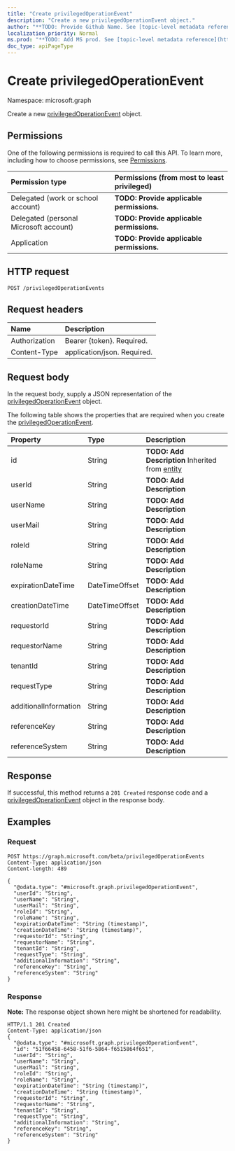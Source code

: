 ```yaml
---
title: "Create privilegedOperationEvent"
description: "Create a new privilegedOperationEvent object."
author: "**TODO: Provide Github Name. See [topic-level metadata reference](https://msgo.azurewebsites.net/add/document/guidelines/metadata.html#topic-level-metadata)**"
localization_priority: Normal
ms.prod: "**TODO: Add MS prod. See [topic-level metadata reference](https://msgo.azurewebsites.net/add/document/guidelines/metadata.html#topic-level-metadata)**"
doc_type: apiPageType
---
```


# Create privilegedOperationEvent

Namespace: microsoft.graph

Create a new [privilegedOperationEvent](../resources/privilegedoperationevent.md) object.

## Permissions
One of the following permissions is required to call this API. To learn more, including how to choose permissions, see [Permissions](/concepts/permissions-reference.md).

|Permission type|Permissions (from most to least privileged)|
|:---|:---|
|Delegated (work or school account)|**TODO: Provide applicable permissions.**|
|Delegated (personal Microsoft account)|**TODO: Provide applicable permissions.**|
|Application|**TODO: Provide applicable permissions.**|

## HTTP request

<!-- {
  "blockType": "ignored"
}
-->
``` http
POST /privilegedOperationEvents
```

## Request headers
|Name|Description|
|:---|:---|
|Authorization|Bearer {token}. Required.|
|Content-Type|application/json. Required.|

## Request body
In the request body, supply a JSON representation of the [privilegedOperationEvent](../resources/privilegedoperationevent.md) object.

The following table shows the properties that are required when you create the [privilegedOperationEvent](../resources/privilegedoperationevent.md).

|Property|Type|Description|
|:---|:---|:---|
|id|String|**TODO: Add Description** Inherited from [entity](../resources/entity.md)|
|userId|String|**TODO: Add Description**|
|userName|String|**TODO: Add Description**|
|userMail|String|**TODO: Add Description**|
|roleId|String|**TODO: Add Description**|
|roleName|String|**TODO: Add Description**|
|expirationDateTime|DateTimeOffset|**TODO: Add Description**|
|creationDateTime|DateTimeOffset|**TODO: Add Description**|
|requestorId|String|**TODO: Add Description**|
|requestorName|String|**TODO: Add Description**|
|tenantId|String|**TODO: Add Description**|
|requestType|String|**TODO: Add Description**|
|additionalInformation|String|**TODO: Add Description**|
|referenceKey|String|**TODO: Add Description**|
|referenceSystem|String|**TODO: Add Description**|



## Response

If successful, this method returns a `201 Created` response code and a [privilegedOperationEvent](../resources/privilegedoperationevent.md) object in the response body.

## Examples

### Request
<!-- {
  "blockType": "request",
  "name": "create_privilegedoperationevent_from_privilegedoperationevents"
}
-->
``` http
POST https://graph.microsoft.com/beta/privilegedOperationEvents
Content-Type: application/json
Content-length: 489

{
  "@odata.type": "#microsoft.graph.privilegedOperationEvent",
  "userId": "String",
  "userName": "String",
  "userMail": "String",
  "roleId": "String",
  "roleName": "String",
  "expirationDateTime": "String (timestamp)",
  "creationDateTime": "String (timestamp)",
  "requestorId": "String",
  "requestorName": "String",
  "tenantId": "String",
  "requestType": "String",
  "additionalInformation": "String",
  "referenceKey": "String",
  "referenceSystem": "String"
}
```

### Response
**Note:** The response object shown here might be shortened for readability.
<!-- {
  "blockType": "response",
  "truncated": true,
  "@odata.type": "microsoft.graph.privilegedoperationevent"
}
-->
``` http
HTTP/1.1 201 Created
Content-Type: application/json
{
  "@odata.type": "#microsoft.graph.privilegedOperationEvent",
  "id": "51f66458-6458-51f6-5864-f6515864f651",
  "userId": "String",
  "userName": "String",
  "userMail": "String",
  "roleId": "String",
  "roleName": "String",
  "expirationDateTime": "String (timestamp)",
  "creationDateTime": "String (timestamp)",
  "requestorId": "String",
  "requestorName": "String",
  "tenantId": "String",
  "requestType": "String",
  "additionalInformation": "String",
  "referenceKey": "String",
  "referenceSystem": "String"
}
```

